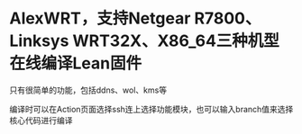 # AlexWRT，支持Netgear R7800、Linksys WRT32X、X86_64三种机型在线编译Lean固件

只有很简单的功能，包括ddns、wol、kms等

编译时可以在Action页面选择ssh连上选择功能模块，也可以输入branch值来选择核心代码进行编译
